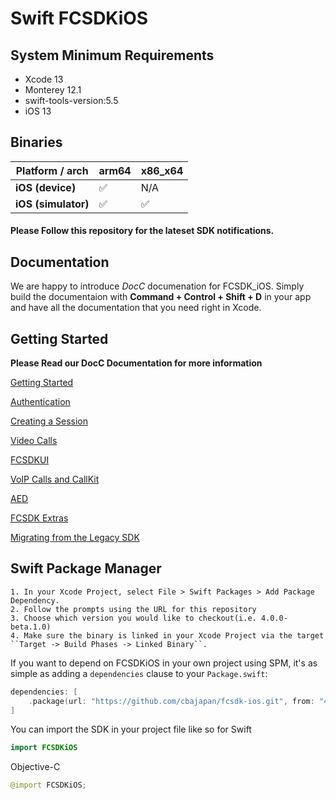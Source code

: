 # Swift FCSDKiOS

## System Minimum Requirements ##
* Xcode 13
* Monterey 12.1
* swift-tools-version:5.5
* iOS 13

## Binaries
| **Platform / arch** | arm64  | x86_x64 |
|---------------------|--------|---------|
| **iOS (device)**    |   ✅   |   N/A   |
| **iOS (simulator)** |   ✅   |    ✅   |


#### Please Follow this repository for the lateset SDK notifications.


## Documentation

We are happy to introduce *DocC* documenation for FCSDK_iOS. Simply build the documentaion with **Command + Control + Shift + D** in your app and have all the documentation that you need right in Xcode.

## Getting Started
**Please Read our DocC Documentation for more information**

[Getting Started](https://github.com/cbajapan/fcsdk-ios/blob/main/Sources/FCSDK-iOS/FCSDKiOS.docc/GettingStarted.md 'Learn Markdown')

[Authentication](https://github.com/cbajapan/fcsdk-ios/blob/main/Sources/FCSDK-iOS/FCSDKiOS.docc/Authentication.md 'Learn Markdown')

[Creating a Session](https://github.com/cbajapan/fcsdk-ios/blob/main/Sources/FCSDK-iOS/FCSDKiOS.docc/CreatingSession.md 'Learn Markdown')

[Video Calls](https://github.com/cbajapan/fcsdk-ios/blob/main/Sources/FCSDK-iOS/FCSDKiOS.docc/VideoCalls.md 'Learn Markdown')

[FCSDKUI](https://github.com/cbajapan/fcsdk-ios/blob/main/Sources/FCSDK-iOS/FCSDKiOS.docc/FCSDKUI.md 'Learn Markdown')

[VoIP Calls and CallKit](https://github.com/cbajapan/fcsdk-ios/blob/main/Sources/FCSDK-iOS/FCSDKiOS.docc/VoIPCallsAndCallKit.md 'Learn Markdown')

[AED](https://github.com/cbajapan/fcsdk-ios/blob/main/Sources/FCSDK-iOS/FCSDKiOS.docc/AED.md 'AED Article')

[FCSDK Extras](https://github.com/cbajapan/fcsdk-ios/blob/main/Sources/FCSDK-iOS/FCSDKiOS.docc/FCSDKExtras.md 'FCSDK Extras')

[Migrating from the Legacy SDK](https://github.com/cbajapan/fcsdk-ios/blob/main/Sources/FCSDK-iOS/FCSDKiOS.docc/MigratingFromLegacySDK.md 'Learn Markdown')

## Swift Package Manager ##

    1. In your Xcode Project, select File > Swift Packages > Add Package Dependency.
    2. Follow the prompts using the URL for this repository
    3. Choose which version you would like to checkout(i.e. 4.0.0-beta.1.0)
    4. Make sure the binary is linked in your Xcode Project via the target ``Target -> Build Phases -> Linked Binary``.

 If you want to depend on FCSDKiOS in your own project using SPM, it's as simple as adding a `dependencies` clause to your `Package.swift`:


```swift
dependencies: [
    .package(url: "https://github.com/cbajapan/fcsdk-ios.git", from: "4.0.0")
]
```

You can import the SDK in your project file like so for
Swift
```swift
import FCSDKiOS
````
Objective-C
```swift
@import FCSDKiOS;
```

